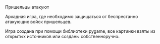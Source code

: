 Пришельцы атакуют

Аркадная игра, где необходимо защищаться от беспрестанно атакующих войск пришельцев.

Игра создана при помощи библиотеки pygame, все картинки взяты из открытых источников или созданы собственноручно.
